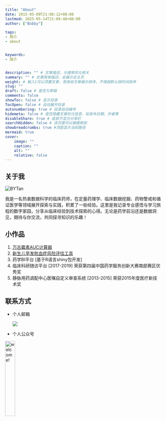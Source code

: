 ```yaml
---
title: "About"
date: 2015-05-09T21:08:12+08:00
lastmod: 2025-05-14T21:09:48+08:00
author: ["Bobby"]

tags:
- 简介
- about


keywords:
- 简介


description: "" # 文章描述，与搜索优化相关
summary: "" # 文章简单描述，会展示在主页
weight: # 输入1可以顶置文章，用来给文章展示排序，不填就默认按时间排序
slug: ""
draft: false # 是否为草稿
comments: false
showToc: false # 显示目录
TocOpen: false # 自动展开目录
autonumbering: true # 目录自动编号
hidemeta: false # 是否隐藏文章的元信息，如发布日期、作者等
disableShare: true # 底部不显示分享栏
searchHidden: false # 该页面可以被搜索到
showbreadcrumbs: true #顶部显示当前路径
mermaid: true
cover:
    image: ""
    caption: ""
    alt: ""
    relative: false
---
```


## 关于我

![BYTan](https://www.tanboyu.com/images/logo.jpg "谭波宇")

我是一名热衷数据科学的临床药师，在定量药理学、临床数据挖掘、药物警戒和循证医学等领域展开探索与实践，积累了一些经验。这里是我记录专业感悟与学习旅程的数字家园，分享从临床经验到技术探索的心得。无论是药学前沿还是数据洞见，期待与你交流，共同探寻知识的乐趣！

## 小作品

1.  [万古霉素AUC计算器](https://30plans.shinyapps.io/apps/) 
2.  [新生儿早发败血症风险评估工具](https://30plans.shinyapps.io/apps/_w_8088acbb2dcc406da43479727ea2a3cd/#tab-4554-2)
3.  药学BI平台 [基于R语言shiny包开发]
4.  临床科研随访平台 [2017-2019] 荣获第四届中国药学服务创新大赛南部赛区优秀奖
5.  静脉用药调配中心医嘱自定义审查系统 [2013-2015]  荣获2015年度医疗新技术奖

## 联系方式

- 个人邮箱
  
  <a href="mailto:dr.tanboyu@gmail.com?subject=RE:Mail from BYTan blog" ><img src="/images/email.png" style="vertical-align: middle;" /></a>

- 个人公众号

<img src="/images/qrcode.jpg" width="25%" alt="welcome!" />
